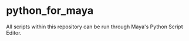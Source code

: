# python_for_maya

All scripts within this repository can be run through Maya's Python Script Editor.
